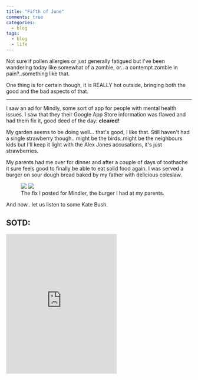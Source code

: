 ```yaml
---
title: "Fifth of June"
comments: true
categories:
  - blog
tags:
  - blog
  - life
---
```

Not sure if pollen allergies or just generally fatigued but I've been wandering today like somewhat of a zombie, or.. a contempt zombie in pain?..something like that.

One thing is for certain though, it is REALLY hot outside, bringing both the good and the bad aspects of that.

---

I saw an ad for Mindly, some sort of app for people with mental health issues. I saw that they their Google App Store information was flawed and had them fix it, good deed of the day: **cleared!**


My garden seems to be doing well... that's good, I like that. Still haven't had a single strawberry though.. might be the birds..might be the neighbours kids but I'll keep it light with the Alex Jones accusations, it's just strawberries. 

My parents had me over for dinner and after a couple of days of toothache it sure feels good to finally be able to eat solid food again. 
I was served a burger on sour dough bread baked by my father with delicious coleslaw.

<figure class="half">
	<a href="https://github.com/dotMavriQ/dotmavriq.github.io/blob/master/assets/Camera/20180605_mindlerfix.jpg?raw=true">
	<img src="https://github.com/dotMavriQ/dotmavriq.github.io/blob/master/assets/Camera/20180605_mindlerfix.jpg?raw=true"></a>
  	<a href="https://github.com/dotMavriQ/dotmavriq.github.io/blob/master/assets/Camera/20180605_burger.jpg?raw=true">
	<img src="https://github.com/dotMavriQ/dotmavriq.github.io/blob/master/assets/Camera/20180605_burger.jpg?raw=true"></a>
  	<figcaption>The fix I posted for Mindler, the burger I had at my parents.</figcaption>
  </figure>

And now.. let us listen to some Kate Bush.



## SOTD: 

<iframe src="https://open.spotify.com/embed?uri=spotify:track:28KI5JJFYz2m9ZTk2zJg2s" width="300" height="380" frameborder="0" allowtransparency="true" allow="encrypted-media"></iframe>